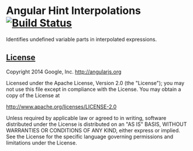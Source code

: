 Angular Hint Interpolations [![Build Status](https://travis-ci.org/caguillen214/interpolating-interpolator.svg)](https://travis-ci.org/caguillen214/interpolating-interpolator)
==================

Identifies undefined variable parts in interpolated expressions.

## [License](LICENSE)

Copyright 2014 Google, Inc. http://angularjs.org

Licensed under the Apache License, Version 2.0 (the "License");
you may not use this file except in compliance with the License.
You may obtain a copy of the License at

   http://www.apache.org/licenses/LICENSE-2.0

Unless required by applicable law or agreed to in writing, software
distributed under the License is distributed on an "AS IS" BASIS,
WITHOUT WARRANTIES OR CONDITIONS OF ANY KIND, either express or implied.
See the License for the specific language governing permissions and
limitations under the License.
